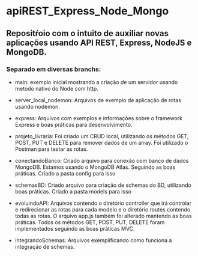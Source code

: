# apiREST_Express_Node_Mongo

## Repositŕoio com o intuito de auxiliar novas aplicações usando API REST, Express, NodeJS e MongoDB.

### Separado em diversas branchs:

- main: exemplo inicial mostrando a criação de um servidor usando metodo nativo do Node com http.

- server_local_nodemon: Arquivos de exemplo de aplicação de rotas usando nodemon.

- express: Arquivos com exemplos e informações sobre o framework Express e boas práticas para desenvolvimento.

- projeto_livraria: Foi criado um CRUD local, utilizando os métodos GET, POST, PUT e DELETE para remover dados de um array. Foi utilizado o Postman para testar as rotas.

- conectandoBanco: Criado arquivo para conexão com banco de dados MongoDB. Estamos usando o MongoDB Atlas. Seguindo as boas práticas. Criado a pasta config para isso

- schemasBD: Criado arquivo para criação de schemas do BD, utilizando boas práticas. Criado a pasta models para isso

- evoluindoAPI: Arquivos contendo o diretório controller que irá controlar e redirecionar as rotas para cada modelo e o diretório routes contendo todas as rotas. O arquivo app.js também foi alterado mantendo as boas práticas. Todos os métodos GET, POST, PUT, DELETE foram implementados seguindo as boas práticas MVC.

- integrandoSchemas: Arquivos exemplificando como funciona a integração de schemas.